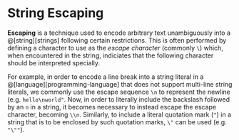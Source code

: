 # String Escaping

__Escaping__ is a technique used to encode arbitrary text unambiguously into a @[string][strings]
following certain restrictions. This is often performed by defining a character to use
as the *escape character* (commonly `\`) which, when encountered in the string, indiciates
that the following character should be interpreted specially.

For example, in order to encode a line break into a string literal in a @[language][programming-language] that
does not support multi-line string literals, we commonly use the escape sequence `\n`
to represent the newline (e.g. `hello\nworld"`. Now, in order to literally include the
backslash followed by an `n` in a string, it becomes necessary to instead escape the
escape character, becoming `\\n`. Similarly, to include a literal quotation mark
(`"`) in a string that is to be enclosed by such quotation marks, `\"` can be used
(e.g. `"\""`).

